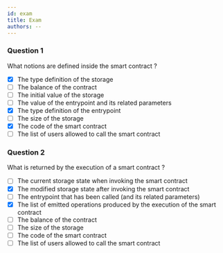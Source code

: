 ```yaml
---
id: exam
title: Exam
authors: --
---
```


### Question 1

What notions are defined inside the smart contract ?

- [x] The type definition of the storage
- [ ] The balance of the contract
- [ ] The initial value of the storage
- [ ] The value of the entrypoint and its related parameters
- [x] The type definition of the entrypoint
- [ ] The size of the storage
- [x] The code of the smart contract
- [ ] The list of users allowed to call the smart contract

### Question 2

What is returned by the execution of a smart contract ?

- [ ] The current storage state when invoking the smart contract
- [x] The modified storage state after invoking the smart contract
- [ ] The entrypoint that has been called (and its related parameters)
- [x] The list of emitted operations produced by the execution of the smart contract
- [ ] The balance of the contract
- [ ] The size of the storage
- [ ] The code of the smart contract
- [ ] The list of users allowed to call the smart contract
